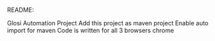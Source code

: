 README:

Glosi Automation Project
Add this project as maven project
Enable auto import for maven 
Code is written for all 3 browsers chrome
